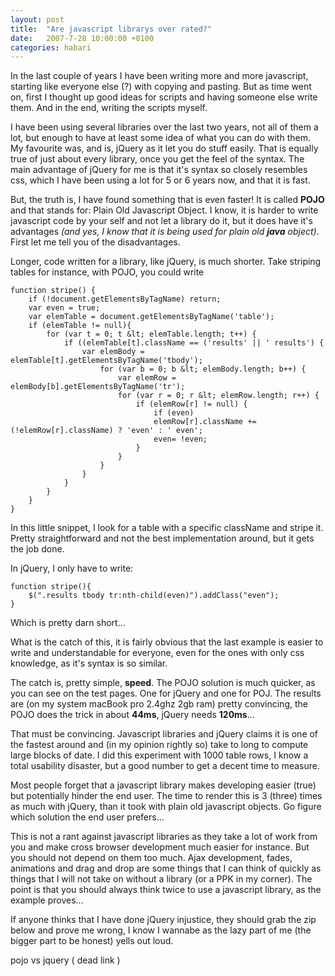 ```yaml
---
layout: post
title:  "Are javascript librarys over rated?"
date:   2007-7-28 10:00:00 +0100
categories: habari
---
```

In the last couple of years I have been writing more and more javascript, starting like everyone else (?) with copying and pasting. But as time went on, first I thought up good ideas for scripts and having someone else write them. And in the end, writing the scripts myself.

I have been using several libraries over the last two years, not all of them a lot, but enough to have at least some idea of what you can do with them. My favourite  was,  and is, jQuery as it let you do stuff easily. That is equally true of just about every library, once you get the feel of the syntax. The main advantage of jQuery for me is that it's syntax so closely resembles css, which I have been using a lot for 5 or 6 years now, and that it is fast.

But, the truth is, I have found something that is even faster! <!--more-->It is called <strong>POJO   </strong>and that stands for: Plain Old Javascript Object. I know, it is harder to write javascript code by your self and not let a library do it, but it does have it's advantages<em> (and yes, I know that it is being used for plain old <strong>java</strong> object)</em>. First let me tell you of the disadvantages.

Longer, code written for a library, like jQuery, is much shorter. Take striping tables for instance, with POJO, you could write

```
function stripe() {
    if (!document.getElementsByTagName) return;
    var even = true;
    var elemTable = document.getElementsByTagName('table');
    if (elemTable != null){
        for (var t = 0; t &lt; elemTable.length; t++) {
            if ((elemTable[t].className == ('results' || ' results') {
                var elemBody = elemTable[t].getElementsByTagName('tbody');
                    for (var b = 0; b &lt; elemBody.length; b++) {
                        var elemRow = elemBody[b].getElementsByTagName('tr');
                        for (var r = 0; r &lt; elemRow.length; r++) {
                            if (elemRow[r] != null) {
                                if (even)
                                elemRow[r].className += (!elemRow[r].className) ? 'even' : ' even';
                                even= !even;
                            }
                        }
                    }
                }
            }
        }
    }
}
```
In this little snippet, I look for a table with a specific className and stripe it. Pretty straightforward and not the best implementation around, but it gets the job done.

In jQuery, I only have to write:
```
function stripe(){
    $(".results tbody tr:nth-child(even)").addClass("even");
}
```
Which is pretty darn short...

What is the catch of this, it is fairly obvious that the last example is easier to write and understandable for everyone, even for the ones with only css knowledge, as it's syntax is so similar.

The catch is, pretty simple, <strong>speed</strong>. The POJO solution is much quicker, as you can see on the test pages. One for jQuery and one for POJ. The results are (on my system macBook pro 2.4ghz 2gb ram) pretty convincing, the POJO does the trick in about <strong>44ms</strong>, jQuery needs <strong>120ms</strong>...

That must be convincing. Javascript libraries and jQuery claims it is  one of the fastest around and (in my opinion rightly so) take to long to compute large blocks of date. I did this experiment with 1000 table rows, I know a total usability disaster, but a good number to get a decent time to measure.

Most people forget that a javascript library makes developing easier (true) but potentially hinder the end user. The time to render this is 3 (three) times as much with jQuery, than it took with plain old javascript objects. Go figure which solution the end user prefers...

This is not a rant against javascript libraries as they take a lot of work from you and make cross browser development much easier for instance. But you should not depend on them too much. Ajax development, fades, animations and drag and drop are some things that I can think of quickly as things that I will not take on without a library (or a PPK in my corner). The point is that you should always think twice to use a javascript library, as the example proves...

If anyone thinks that I have done jQuery injustice, they should grab the zip below and prove me wrong, I know I wannabe as the lazy part of me (the bigger part to be honest) yells out loud.

<a title='pojo vs jquery'>pojo vs jquery</a> ( dead link )
